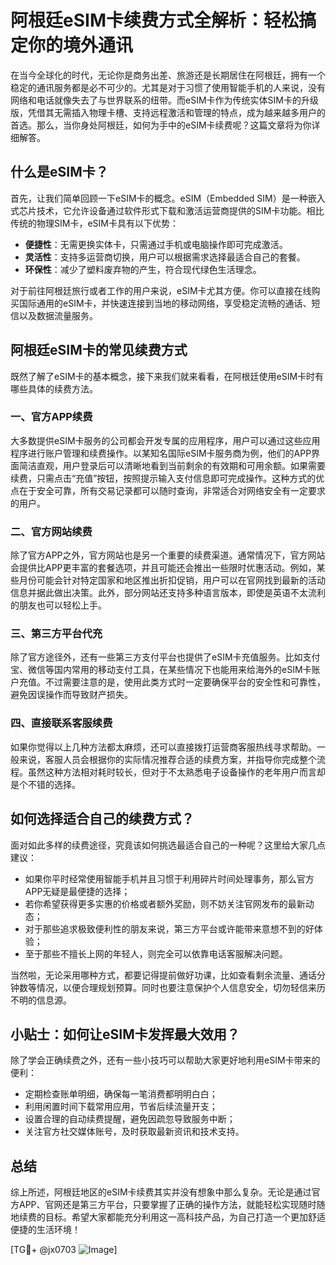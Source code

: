 # 阿根廷eSIM卡续费方式全解析：轻松搞定你的境外通讯

在当今全球化的时代，无论你是商务出差、旅游还是长期居住在阿根廷，拥有一个稳定的通讯服务都是必不可少的。尤其是对于习惯了使用智能手机的人来说，没有网络和电话就像失去了与世界联系的纽带。而eSIM卡作为传统实体SIM卡的升级版，凭借其无需插入物理卡槽、支持远程激活和管理的特点，成为越来越多用户的首选。那么，当你身处阿根廷，如何为手中的eSIM卡续费呢？这篇文章将为你详细解答。

## 什么是eSIM卡？

首先，让我们简单回顾一下eSIM卡的概念。eSIM（Embedded SIM）是一种嵌入式芯片技术，它允许设备通过软件形式下载和激活运营商提供的SIM卡功能。相比传统的物理SIM卡，eSIM卡具有以下优势：

- **便捷性**：无需更换实体卡，只需通过手机或电脑操作即可完成激活。
- **灵活性**：支持多运营商切换，用户可以根据需求选择最适合自己的套餐。
- **环保性**：减少了塑料废弃物的产生，符合现代绿色生活理念。

对于前往阿根廷旅行或者工作的用户来说，eSIM卡尤其方便。你可以直接在线购买国际通用的eSIM卡，并快速连接到当地的移动网络，享受稳定流畅的通话、短信以及数据流量服务。

## 阿根廷eSIM卡的常见续费方式

既然了解了eSIM卡的基本概念，接下来我们就来看看，在阿根廷使用eSIM卡时有哪些具体的续费方法。

### 一、官方APP续费

大多数提供eSIM卡服务的公司都会开发专属的应用程序，用户可以通过这些应用程序进行账户管理和续费操作。以某知名国际eSIM卡服务商为例，他们的APP界面简洁直观，用户登录后可以清晰地看到当前剩余的有效期和可用余额。如果需要续费，只需点击“充值”按钮，按照提示输入支付信息即可完成操作。这种方式的优点在于安全可靠，所有交易记录都可以随时查询，非常适合对网络安全有一定要求的用户。

### 二、官方网站续费

除了官方APP之外，官方网站也是另一个重要的续费渠道。通常情况下，官方网站会提供比APP更丰富的套餐选项，并且可能还会推出一些限时优惠活动。例如，某些月份可能会针对特定国家和地区推出折扣促销，用户可以在官网找到最新的活动信息并据此做出决策。此外，部分网站还支持多种语言版本，即使是英语不太流利的朋友也可以轻松上手。

### 三、第三方平台代充

除了官方途径外，还有一些第三方支付平台也提供了eSIM卡充值服务。比如支付宝、微信等国内常用的移动支付工具，在某些情况下也能用来给海外的eSIM卡账户充值。不过需要注意的是，使用此类方式时一定要确保平台的安全性和可靠性，避免因误操作而导致财产损失。

### 四、直接联系客服续费

如果你觉得以上几种方法都太麻烦，还可以直接拨打运营商客服热线寻求帮助。一般来说，客服人员会根据你的实际情况推荐合适的续费方案，并指导你完成整个流程。虽然这种方法相对耗时较长，但对于不太熟悉电子设备操作的老年用户而言却是个不错的选择。

## 如何选择适合自己的续费方式？

面对如此多样的续费途径，究竟该如何挑选最适合自己的一种呢？这里给大家几点建议：

- 如果你平时经常使用智能手机并且习惯于利用碎片时间处理事务，那么官方APP无疑是最便捷的选择；
- 若你希望获得更多实惠的价格或者额外奖励，则不妨关注官网发布的最新动态；
- 对于那些追求极致便利性的朋友来说，第三方平台或许能带来意想不到的好体验；
- 至于那些不擅长上网的年轻人，则完全可以依靠电话客服解决问题。

当然啦，无论采用哪种方式，都要记得提前做好功课，比如查看剩余流量、通话分钟数等情况，以便合理规划预算。同时也要注意保护个人信息安全，切勿轻信来历不明的信息源。

## 小贴士：如何让eSIM卡发挥最大效用？

除了学会正确续费之外，还有一些小技巧可以帮助大家更好地利用eSIM卡带来的便利：

- 定期检查账单明细，确保每一笔消费都明明白白；
- 利用闲置时间下载常用应用，节省后续流量开支；
- 设置合理的自动续费提醒，避免因疏忽导致服务中断；
- 关注官方社交媒体账号，及时获取最新资讯和技术支持。

## 总结

综上所述，阿根廷地区的eSIM卡续费其实并没有想象中那么复杂。无论是通过官方APP、官网还是第三方平台，只要掌握了正确的操作方法，就能轻松实现随时随地续费的目标。希望大家都能充分利用这一高科技产品，为自己打造一个更加舒适便捷的生活环境！

[TG💪+ @jx0703 ![Image](https://github.com/user-attachments/assets/dbca1d08-cadb-493c-b0ec-ad6f7a83f270)]